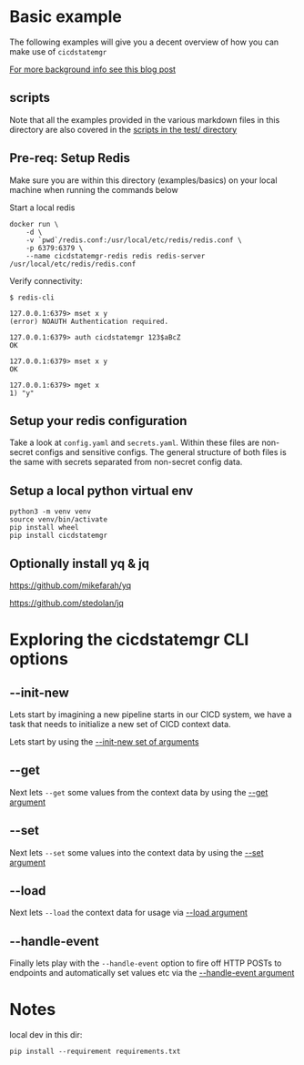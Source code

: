 # Basic example

The following examples will give you a decent overview of how you can make use of `cicdstatemgr`

[For more background info see this blog post](https://bitsofinfo.wordpress.com/2020/08/13/tekton-pipelines-cicd-slack-triggers-state/)

## scripts

Note that all the examples provided in the various markdown files in this directory are also covered in the [scripts in the test/ directory](test/)

## Pre-req: Setup Redis

Make sure you are within this directory (examples/basics) on your local machine when running the commands below

Start a local redis
```
docker run \
    -d \
    -v `pwd`/redis.conf:/usr/local/etc/redis/redis.conf \
    -p 6379:6379 \
    --name cicdstatemgr-redis redis redis-server /usr/local/etc/redis/redis.conf
```

Verify connectivity:
```
$ redis-cli

127.0.0.1:6379> mset x y
(error) NOAUTH Authentication required.

127.0.0.1:6379> auth cicdstatemgr 123$aBcZ
OK

127.0.0.1:6379> mset x y
OK

127.0.0.1:6379> mget x
1) "y"
```

## Setup your redis configuration

Take a look at `config.yaml` and `secrets.yaml`. Within these files are non-secret configs and sensitive configs. The general structure of both files is the same with secrets separated from non-secret config data. 

## Setup a local python virtual env

```
python3 -m venv venv
source venv/bin/activate
pip install wheel
pip install cicdstatemgr
```

## Optionally install yq & jq

https://github.com/mikefarah/yq

https://github.com/stedolan/jq

# Exploring the cicdstatemgr CLI options

## --init-new

Lets start by imagining a new pipeline starts in our CICD system, we have a task that needs to initialize a new set of CICD context data.

Lets start by using the [--init-new set of arguments](INIT_NEW.md)

## --get

Next lets `--get` some values from the context data by using the [--get argument](GET.md)

## --set

Next lets `--set` some values into the context data by using the [--set argument](SET.md)

## --load

Next lets `--load` the context data for usage via [--load argument](LOAD.md)

## --handle-event

Finally lets play with the `--handle-event` option to fire off HTTP POSTs to endpoints and automatically set values etc via the [--handle-event argument](HANDLE_EVENT.md)

# Notes

local dev in this dir: 
```
pip install --requirement requirements.txt
```